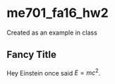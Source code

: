 # me701_fa16_hw2
Created as an example in class

Fancy Title
-----------

Hey Einstein once said $E=mc^2$.
